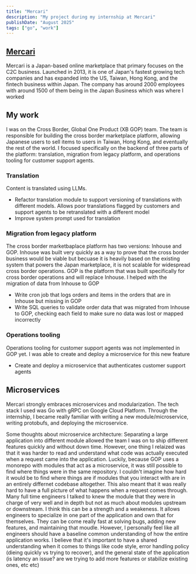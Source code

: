 ```yaml
---
title: "Mercari"
description: "My project during my internship at Mercari"
publishDate: "August 2025"
tags: ["go", "work"]
---
```


## [Mercari](https://jp.mercari.com/)

Mercari is a Japan-based online marketplace that primary focuses on the C2C
business. Launched in 2013, it is one of Japan's fastest growing tech companies
and has expanded into the US, Taiwan, Hong Kong, and the fintech business within
Japan. The company has around 2000 employees with around 1500 of them being in
the Japan Business which was where I worked

## My work
I was on the Cross Border, Global One Product (XB GOP) team. The team is
responsible for building the cross border marketplace platform, allowing
Japanese users to sell items to users in Taiwan, Hong Kong, and eventually the
rest of the world. I focused specifically on the backend of three parts of the
platform: translation, migration from legacy platform, and operations tooling
for customer support agents.

### Translation
Content is translated using LLMs.

- Refactor translation module to support versioning of translations with
different models. Allows poor translations flagged by customers and support
agents to be retranslated with a different model
- Improve system prompt used for translation


### Migration from legacy platform
The cross border marketbaplace platform has two versions: Inhouse and GOP.
Inhouse was built very quickly as a way to prove that the cross border business
would be viable but becuase it is heavily based on the existing system that
powers the Japan marketplace, it is not scalable for widespread cross border
operations. GOP is the platform that was built specifically for cross border
operations and will replace Inhouse. I helped with the migration of data from
Inhouse to GOP

- Write cron job that logs orders and items in the orders that are in Inhouse
but missing in GOP
- Write SQL queries to validate order data that was migrated from Inhouse to
GOP, checking each field to make sure no data was lost or mapped incorrectly

### Operations tooling
Operations tooling for customer support agents was not implemented in GOP yet. I
was able to create and deploy a microservice for this new feature

- Create and deploy a microservice that authenticates customer support agents

## Microservices
Mercari strongly embraces microservices and modularization. The tech stack I
used was Go with gRPC on Google Cloud Platform. Through the internship, I became
really familiar with writing a new module/microservice, writing protobufs, and
deploying the microservice.

Some thoughts about microservice architecture: Separating a large application
into different module allowed the team I was on to ship different features
quickly and without down time. However, one thing I relaized was that it was
harder to read and understand what code was actually executed when a request
came into the application. Luckily, because GOP uses a monorepo with modules
that act as a microservice, it was still possible to find where things were in
the same repository. I couldn't imagine how hard it would be to find where
things are if modules that you interact with are in an entirely differnet
codebase altogether. This also meant that it was really hard to have a full
picture of what happens when a request comes through. Many full time engineers I
talked to knew the module that they were in charge of very well and in depth but
not as much about modules upstream or downstream. I think this can be a strength
and a weakeness. It allows engineers to specialize in one part of the
application and own that for themselves. They can be come really fast at solving
bugs, adding new features, and maintaining that moudle. However, I personally
feel like all engineers should have a baseline common understanding of how the
entire application works. I believe that it's important to have a shared
understanding when it comes to things like code style, error handling policy
(dieing quickly vs trying to recover), and the general state of the application
(is latency an issue? are we trying to add more features or stabilize existing
ones, etc etc)
